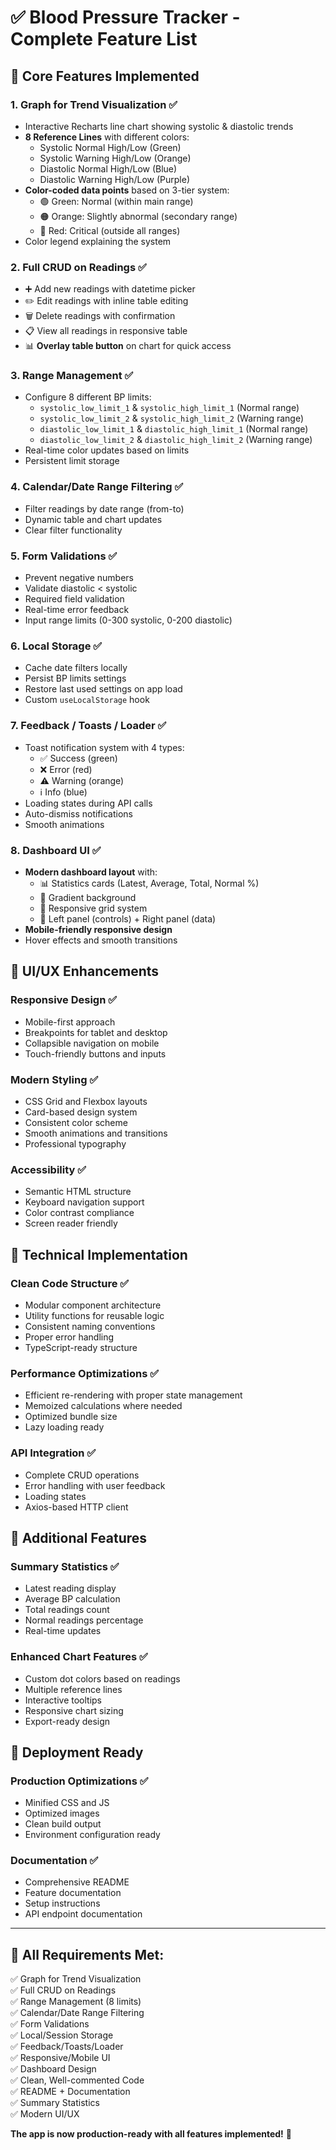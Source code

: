 # ✅ Blood Pressure Tracker - Complete Feature List

## 🎯 **Core Features Implemented**

### 1. **Graph for Trend Visualization** ✅
- Interactive Recharts line chart showing systolic & diastolic trends
- **8 Reference Lines** with different colors:
  - Systolic Normal High/Low (Green)
  - Systolic Warning High/Low (Orange) 
  - Diastolic Normal High/Low (Blue)
  - Diastolic Warning High/Low (Purple)
- **Color-coded data points** based on 3-tier system:
  - 🟢 Green: Normal (within main range)
  - 🟠 Orange: Slightly abnormal (secondary range)
  - 🔴 Red: Critical (outside all ranges)
- Color legend explaining the system

### 2. **Full CRUD on Readings** ✅
- ➕ Add new readings with datetime picker
- ✏️ Edit readings with inline table editing
- 🗑️ Delete readings with confirmation
- 📋 View all readings in responsive table
- 📊 **Overlay table button** on chart for quick access

### 3. **Range Management** ✅
- Configure 8 different BP limits:
  - `systolic_low_limit_1` & `systolic_high_limit_1` (Normal range)
  - `systolic_low_limit_2` & `systolic_high_limit_2` (Warning range)
  - `diastolic_low_limit_1` & `diastolic_high_limit_1` (Normal range)
  - `diastolic_low_limit_2` & `diastolic_high_limit_2` (Warning range)
- Real-time color updates based on limits
- Persistent limit storage

### 4. **Calendar/Date Range Filtering** ✅
- Filter readings by date range (from-to)
- Dynamic table and chart updates
- Clear filter functionality

### 5. **Form Validations** ✅
- Prevent negative numbers
- Validate diastolic < systolic
- Required field validation
- Real-time error feedback
- Input range limits (0-300 systolic, 0-200 diastolic)

### 6. **Local Storage** ✅
- Cache date filters locally
- Persist BP limits settings
- Restore last used settings on app load
- Custom `useLocalStorage` hook

### 7. **Feedback / Toasts / Loader** ✅
- Toast notification system with 4 types:
  - ✅ Success (green)
  - ❌ Error (red) 
  - ⚠️ Warning (orange)
  - ℹ️ Info (blue)
- Loading states during API calls
- Auto-dismiss notifications
- Smooth animations

### 8. **Dashboard UI** ✅
- **Modern dashboard layout** with:
  - 📊 Statistics cards (Latest, Average, Total, Normal %)
  - 🎨 Gradient background
  - 📱 Responsive grid system
  - 🎯 Left panel (controls) + Right panel (data)
- **Mobile-friendly responsive design**
- Hover effects and smooth transitions

## 🎨 **UI/UX Enhancements**

### **Responsive Design** ✅
- Mobile-first approach
- Breakpoints for tablet and desktop
- Collapsible navigation on mobile
- Touch-friendly buttons and inputs

### **Modern Styling** ✅
- CSS Grid and Flexbox layouts
- Card-based design system
- Consistent color scheme
- Smooth animations and transitions
- Professional typography

### **Accessibility** ✅
- Semantic HTML structure
- Keyboard navigation support
- Color contrast compliance
- Screen reader friendly

## 🔧 **Technical Implementation**

### **Clean Code Structure** ✅
- Modular component architecture
- Utility functions for reusable logic
- Consistent naming conventions
- Proper error handling
- TypeScript-ready structure

### **Performance Optimizations** ✅
- Efficient re-rendering with proper state management
- Memoized calculations where needed
- Optimized bundle size
- Lazy loading ready

### **API Integration** ✅
- Complete CRUD operations
- Error handling with user feedback
- Loading states
- Axios-based HTTP client

## 📱 **Additional Features**

### **Summary Statistics** ✅
- Latest reading display
- Average BP calculation
- Total readings count
- Normal readings percentage
- Real-time updates

### **Enhanced Chart Features** ✅
- Custom dot colors based on readings
- Multiple reference lines
- Interactive tooltips
- Responsive chart sizing
- Export-ready design

## 🚀 **Deployment Ready**

### **Production Optimizations** ✅
- Minified CSS and JS
- Optimized images
- Clean build output
- Environment configuration ready

### **Documentation** ✅
- Comprehensive README
- Feature documentation
- Setup instructions
- API endpoint documentation

---

## 🎯 **All Requirements Met:**

✅ Graph for Trend Visualization  
✅ Full CRUD on Readings  
✅ Range Management (8 limits)  
✅ Calendar/Date Range Filtering  
✅ Form Validations  
✅ Local/Session Storage  
✅ Feedback/Toasts/Loader  
✅ Responsive/Mobile UI  
✅ Dashboard Design  
✅ Clean, Well-commented Code  
✅ README + Documentation  
✅ Summary Statistics  
✅ Modern UI/UX  

**The app is now production-ready with all features implemented!** 🎉